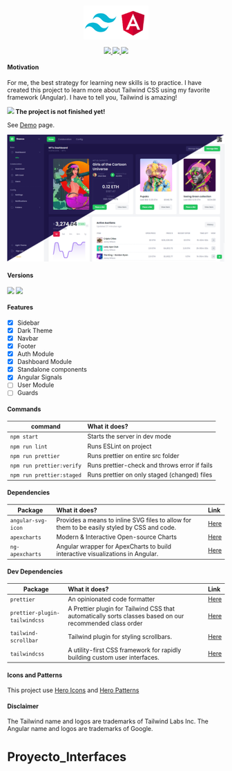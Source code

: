 <p align="center">
    <img src="src/assets/preview/logo.png" width="150">
</p>

<p align="center">
    <a href="https://github.com/luciano-work/angular-tailwind/stargazers">
        <img height= "24" src="https://img.shields.io/github/stars/luciano-work/angular-tailwind?colorA=1e1e28&colorB=c9cbff&style=for-the-badge">
    </a>
    <a href="https://github.com/luciano-work/angular-tailwind/issues">
        <img height= "24" src="https://img.shields.io/github/issues/luciano-work/angular-tailwind?colorA=1e1e28&colorB=f7be95&style=for-the-badge">
    </a>
    <a href="https://github.com/luciano-work/angular-tailwind/contributors">
        <img height= "24" src="https://img.shields.io/github/contributors/luciano-work/angular-tailwind?colorA=1e1e28&colorB=b1e1a6&style=for-the-badge">
    </a>
</p>

#### Motivation

For me, the best strategy for learning new skills is to practice. I have created this project to learn more about Tailwind CSS using my favorite framework (Angular). I have to tell you, Tailwind is amazing!

<b><img src="https://cdn-icons-png.flaticon.com/512/6897/6897039.png" width="14"/> The project is not finished yet!</b>

See [Demo](https://at.lanno.dev) page.

<p>
  <img alt="Preview" src="src/assets/preview/preview.png">
</p>

#### Versions

<a href="https://angular.io"><img height= "24" src= "https://img.shields.io/badge/Angular 15-DD0031?style=for-the-badge&logo=angular&logoColor=white"></a> <a href="https://tailwindcss.com"><img height= "24" src= "https://img.shields.io/badge/Tailwind 3-0ea5e9?style=for-the-badge&logo=tailwind-css&logoColor=white"></a>

#### Features

- [x] Sidebar
- [x] Dark Theme
- [x] Navbar
- [x] Footer
- [x] Auth Module
- [x] Dashboard Module
- [x] Standalone components
- [x] Angular Signals
- [ ] User Module
- [ ] Guards

#### Commands

| command                   | What it does?                                 |
| ------------------------- | :-------------------------------------------- |
| `npm start`               | Starts the server in dev mode                 |
| `npm run lint`            | Runs ESLint on project                        |
| `npm run prettier`        | Runs prettier on entire src folder            |
| `npm run prettier:verify` | Runs prettier-check and throws error if fails |
| `npm run prettier:staged` | Runs prettier on only staged (changed) files  |

#### Dependencies

| Package            | What it does?                                                                               | Link                                                   |
| ------------------ | :------------------------------------------------------------------------------------------ | :----------------------------------------------------- |
| `angular-svg-icon` | Provides a means to inline SVG files to allow for them to be easily styled by CSS and code. | [Here](https://www.npmjs.com/package/angular-svg-icon) |
| `apexcharts`       | Modern & Interactive Open-source Charts                                                     | [Here](https://www.npmjs.com/package/apexcharts)       |
| `ng-apexcharts`    | Angular wrapper for ApexCharts to build interactive visualizations in Angular.              | [Here](https://www.npmjs.com/package/ng-apexcharts)    |

#### Dev Dependencies

| Package                       | What it does?                                                                                            | Link                                                              |
| ----------------------------- | :------------------------------------------------------------------------------------------------------- | :---------------------------------------------------------------- |
| `prettier`                    | An opinionated code formatter                                                                            | [Here](https://www.npmjs.com/package/prettier)                    |
| `prettier-plugin-tailwindcss` | A Prettier plugin for Tailwind CSS that automatically sorts classes based on our recommended class order | [Here](https://www.npmjs.com/package/prettier-plugin-tailwindcss) |
| `tailwind-scrollbar`          | Tailwind plugin for styling scrollbars.                                                                  | [Here](https://www.npmjs.com/package/tailwind-scrollbar)          |
| `tailwindcss`                 | A utility-first CSS framework for rapidly building custom user interfaces.                               | [Here](https://www.npmjs.com/package/tailwindcss)                 |

#### Icons and Patterns

This project use [Hero Icons](https://heroicons.com/) and [Hero Patterns](https://heropatterns.com/)

#### Disclaimer

The Tailwind name and logos are trademarks of Tailwind Labs Inc.
The Angular name and logos are trademarks of Google.
# Proyecto_Interfaces
